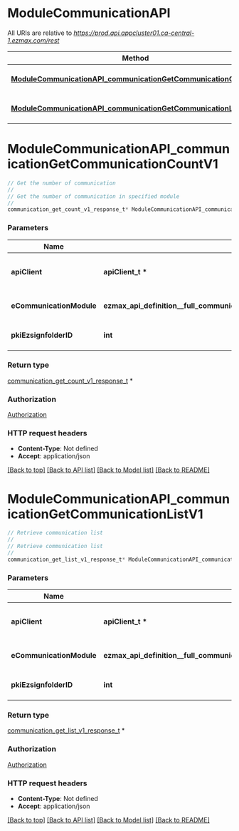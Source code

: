 # ModuleCommunicationAPI

All URIs are relative to *https://prod.api.appcluster01.ca-central-1.ezmax.com/rest*

Method | HTTP request | Description
------------- | ------------- | -------------
[**ModuleCommunicationAPI_communicationGetCommunicationCountV1**](ModuleCommunicationAPI.md#ModuleCommunicationAPI_communicationGetCommunicationCountV1) | **GET** /1/module/communication/getCommunicationCount | Get the number of communication
[**ModuleCommunicationAPI_communicationGetCommunicationListV1**](ModuleCommunicationAPI.md#ModuleCommunicationAPI_communicationGetCommunicationListV1) | **GET** /1/module/communication/getCommunicationList | Retrieve communication list


# **ModuleCommunicationAPI_communicationGetCommunicationCountV1**
```c
// Get the number of communication
//
// Get the number of communication in specified module
//
communication_get_count_v1_response_t* ModuleCommunicationAPI_communicationGetCommunicationCountV1(apiClient_t *apiClient, ezmax_api_definition__full_communicationGetCommunicationCountV1_eCommunicationModule_e eCommunicationModule, int pkiEzsignfolderID);
```

### Parameters
Name | Type | Description  | Notes
------------- | ------------- | ------------- | -------------
**apiClient** | **apiClient_t \*** | context containing the client configuration |
**eCommunicationModule** | **ezmax_api_definition__full_communicationGetCommunicationCountV1_eCommunicationModule_e** | Specify the requested module | 
**pkiEzsignfolderID** | **int** | The unique ID of the Ezsignfolder | [optional] 

### Return type

[communication_get_count_v1_response_t](communication_get_count_v1_response.md) *


### Authorization

[Authorization](../README.md#Authorization)

### HTTP request headers

 - **Content-Type**: Not defined
 - **Accept**: application/json

[[Back to top]](#) [[Back to API list]](../README.md#documentation-for-api-endpoints) [[Back to Model list]](../README.md#documentation-for-models) [[Back to README]](../README.md)

# **ModuleCommunicationAPI_communicationGetCommunicationListV1**
```c
// Retrieve communication list
//
// Retrieve communication list
//
communication_get_list_v1_response_t* ModuleCommunicationAPI_communicationGetCommunicationListV1(apiClient_t *apiClient, ezmax_api_definition__full_communicationGetCommunicationListV1_eCommunicationModule_e eCommunicationModule, int pkiEzsignfolderID);
```

### Parameters
Name | Type | Description  | Notes
------------- | ------------- | ------------- | -------------
**apiClient** | **apiClient_t \*** | context containing the client configuration |
**eCommunicationModule** | **ezmax_api_definition__full_communicationGetCommunicationListV1_eCommunicationModule_e** | Specify the requested module | 
**pkiEzsignfolderID** | **int** | The unique ID of the Ezsignfolder | [optional] 

### Return type

[communication_get_list_v1_response_t](communication_get_list_v1_response.md) *


### Authorization

[Authorization](../README.md#Authorization)

### HTTP request headers

 - **Content-Type**: Not defined
 - **Accept**: application/json

[[Back to top]](#) [[Back to API list]](../README.md#documentation-for-api-endpoints) [[Back to Model list]](../README.md#documentation-for-models) [[Back to README]](../README.md)

